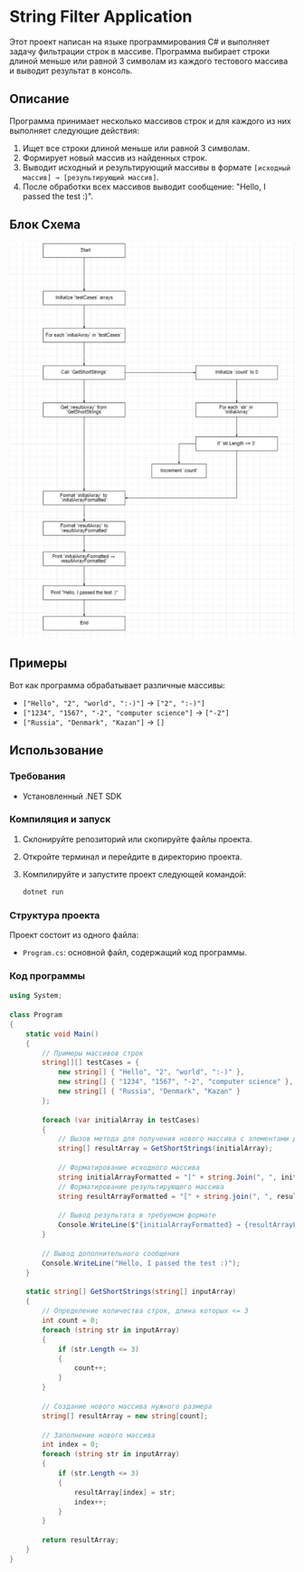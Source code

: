# String Filter Application

Этот проект написан на языке программирования C# и выполняет задачу фильтрации строк в массиве. Программа выбирает строки длиной меньше или равной 3 символам из каждого тестового массива и выводит результат в консоль.

## Описание

Программа принимает несколько массивов строк и для каждого из них выполняет следующие действия:
1. Ищет все строки длиной меньше или равной 3 символам.
2. Формирует новый массив из найденных строк.
3. Выводит исходный и результирующий массивы в формате `[исходный массив] → [результирующий массив]`.
4. После обработки всех массивов выводит сообщение: "Hello, I passed the test :)".

## Блок Схема

![Блок Схема](screen/Block_diagram1.png)


## Примеры

Вот как программа обрабатывает различные массивы:

- `["Hello", "2", "world", ":-)"]` → `["2", ":-)"]`
- `["1234", "1567", "-2", "computer science"]` → `["-2"]`
- `["Russia", "Denmark", "Kazan"]` → `[]`

## Использование

### Требования

- Установленный .NET SDK

### Компиляция и запуск

1. Склонируйте репозиторий или скопируйте файлы проекта.
2. Откройте терминал и перейдите в директорию проекта.
3. Компилируйте и запустите проект следующей командой:

    ```sh
    dotnet run
    ```

### Структура проекта

Проект состоит из одного файла:

- `Program.cs`: основной файл, содержащий код программы.

### Код программы

```csharp
using System;

class Program
{
    static void Main()
    {
        // Примеры массивов строк
        string[][] testCases = {
            new string[] { "Hello", "2", "world", ":-)" },
            new string[] { "1234", "1567", "-2", "computer science" },
            new string[] { "Russia", "Denmark", "Kazan" }
        };

        foreach (var initialArray in testCases)
        {
            // Вызов метода для получения нового массива с элементами длиной <= 3 символа
            string[] resultArray = GetShortStrings(initialArray);

            // Форматирование исходного массива
            string initialArrayFormatted = "[" + string.Join(", ", initialArray) + "]";
            // Форматирование результирующего массива
            string resultArrayFormatted = "[" + string.join(", ", resultArray) + "]";

            // Вывод результата в требуемом формате
            Console.WriteLine($"{initialArrayFormatted} → {resultArrayFormatted}");
        }

        // Вывод дополнительного сообщения
        Console.WriteLine("Hello, I passed the test :)");
    }

    static string[] GetShortStrings(string[] inputArray)
    {
        // Определение количества строк, длина которых <= 3
        int count = 0;
        foreach (string str in inputArray)
        {
            if (str.Length <= 3)
            {
                count++;
            }
        }

        // Создание нового массива нужного размера
        string[] resultArray = new string[count];

        // Заполнение нового массива
        int index = 0;
        foreach (string str in inputArray)
        {
            if (str.Length <= 3)
            {
                resultArray[index] = str;
                index++;
            }
        }

        return resultArray;
    }
}
